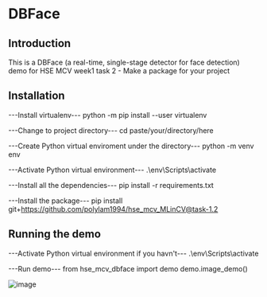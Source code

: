 # DBFace

## Introduction

This is a DBFace (a real-time, single-stage detector for face detection) demo for HSE MCV week1 task 2 - Make a package for your project


## Installation

---Install virtualenv---
python -m pip install --user virtualenv

---Change to project directory---
cd paste/your/directory/here

---Create Python virtual enviroment under the directory---
python -m venv env

---Activate Python virtual environment---
.\env\Scripts\activate

---Install all the dependencies---
pip install -r requirements.txt

---Install the package---
pip install git+https://github.com/polylam1994/hse_mcv_MLinCV@task-1.2


## Running the demo
---Activate Python virtual environment if you havn't---
.\env\Scripts\activate

---Run demo---
from hse_mcv_dbface import demo
demo.image_demo()

![image](https://user-images.githubusercontent.com/59043071/171104175-17a8d9df-eba3-4886-b36f-d368b7f67576.png)
